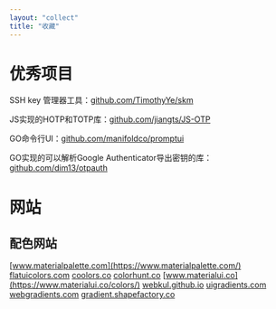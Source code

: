 ```yaml
---
layout: "collect"
title: "收藏"
---
```


# 优秀项目

SSH key 管理器工具：[github.com/TimothyYe/skm](https://github.com/TimothyYe/skm)

JS实现的HOTP和TOTP库：[github.com/jiangts/JS-OTP](https://github.com/jiangts/JS-OTP)

GO命令行UI：[github.com/manifoldco/promptui](https://github.com/manifoldco/promptui)

GO实现的可以解析Google Authenticator导出密钥的库：[github.com/dim13/otpauth](https://github.com/dim13/otpauth)

# 网站

## 配色网站

[www.materialpalette.com](https://www.materialpalette.com/)
[flatuicolors.com](https://flatuicolors.com/)
[coolors.co](https://coolors.co/)
[colorhunt.co](https://colorhunt.co/)
[www.materialui.co](https://www.materialui.co/colors/)
[webkul.github.io](https://webkul.github.io/coolhue/)
[uigradients.com](https://uigradients.com/)
[webgradients.com](https://webgradients.com/)
[gradient.shapefactory.co](https://gradient.shapefactory.co/)